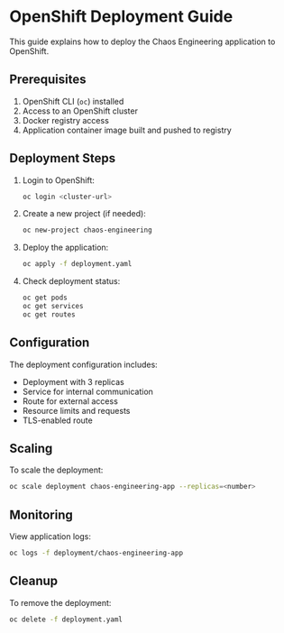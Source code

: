 # OpenShift Deployment Guide

This guide explains how to deploy the Chaos Engineering application to OpenShift.

## Prerequisites

1. OpenShift CLI (`oc`) installed
2. Access to an OpenShift cluster
3. Docker registry access
4. Application container image built and pushed to registry

## Deployment Steps

1. Login to OpenShift:
   ```bash
   oc login <cluster-url>
   ```

2. Create a new project (if needed):
   ```bash
   oc new-project chaos-engineering
   ```

3. Deploy the application:
   ```bash
   oc apply -f deployment.yaml
   ```

4. Check deployment status:
   ```bash
   oc get pods
   oc get services
   oc get routes
   ```

## Configuration

The deployment configuration includes:
- Deployment with 3 replicas
- Service for internal communication
- Route for external access
- Resource limits and requests
- TLS-enabled route

## Scaling

To scale the deployment:
```bash
oc scale deployment chaos-engineering-app --replicas=<number>
```

## Monitoring

View application logs:
```bash
oc logs -f deployment/chaos-engineering-app
```

## Cleanup

To remove the deployment:
```bash
oc delete -f deployment.yaml
```
